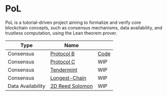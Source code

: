 # PoL

PoL is a tutorial-driven project aiming to formalize and verify core blockchain concepts, such as consensus mechanisms, data availability, and trustless computation, using the Lean theorem prover.

|Type|Name||
|---|---|---|
|Consensus|[Protocol B](https://timroughgarden.org/s25/slides/l3.pdf)|[Code](./PoL/Consensus/ProtocolB/)|
|Consensus|[Protocol C](https://timroughgarden.org/s25/slides/l4.pdf)|WIP|
|Consensus|[Tendermint](https://timroughgarden.org/s25/slides/l6.pdf)|WIP|
|Consensus|[Longest-Chain](https://timroughgarden.org/s25/slides/l7.pdf)|WIP|
|Data Availability|[2D Reed Solomon](http://www0.cs.ucl.ac.uk/staff/m.albassam/publications/fraudproofs.pdf)|WIP|
